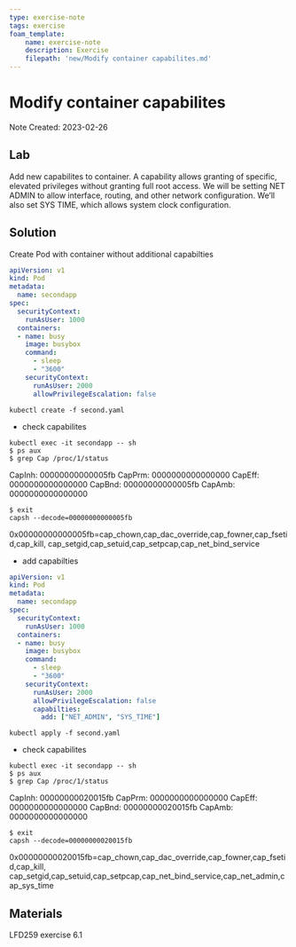```yaml
---
type: exercise-note
tags: exercise
foam_template:
    name: exercise-note
    description: Exercise
    filepath: 'new/Modify container capabilites.md'
---
```

# Modify container capabilites
Note Created: 2023-02-26

## Lab 

Add new capabilites to container.
A capability allows granting of specific, elevated privileges without granting full root access. We will be setting NET ADMIN to allow interface, routing, and other network configuration. We’ll also set SYS TIME, which allows system clock configuration.

## Solution

Create Pod with container without additional capabilties
```yaml
apiVersion: v1
kind: Pod
metadata:
  name: secondapp
spec:
  securityContext:
    runAsUser: 1000
  containers:
  - name: busy
    image: busybox
    command:
      - sleep
      - "3600"
    securityContext:
      runAsUser: 2000
      allowPrivilegeEscalation: false
```
```console
kubectl create -f second.yaml
```

- check capabilites
```console
kubectl exec -it secondapp -- sh
$ ps aux
$ grep Cap /proc/1/status
```
CapInh: 00000000000005fb
CapPrm: 0000000000000000
CapEff: 0000000000000000
CapBnd: 00000000000005fb
CapAmb: 0000000000000000
```console
$ exit
capsh --decode=00000000000005fb
```
0x00000000000005fb=cap_chown,cap_dac_override,cap_fowner,cap_fsetid,cap_kill,
cap_setgid,cap_setuid,cap_setpcap,cap_net_bind_service

- add capabilties
```yaml
apiVersion: v1
kind: Pod
metadata:
  name: secondapp
spec:
  securityContext:
    runAsUser: 1000
  containers:
  - name: busy
    image: busybox
    command:
      - sleep
      - "3600"
    securityContext:
      runAsUser: 2000
      allowPrivilegeEscalation: false
      capabilties:
        add: ["NET_ADMIN", "SYS_TIME"]
```
```console
kubectl apply -f second.yaml
```
- check capabilites
```console
kubectl exec -it secondapp -- sh
$ ps aux
$ grep Cap /proc/1/status
```
CapInh: 00000000020015fb
CapPrm: 0000000000000000
CapEff: 0000000000000000
CapBnd: 00000000020015fb
CapAmb: 0000000000000000
```console
$ exit
capsh --decode=00000000020015fb
```
0x00000000020015fb=cap_chown,cap_dac_override,cap_fowner,cap_fsetid,cap_kill,
cap_setgid,cap_setuid,cap_setpcap,cap_net_bind_service,cap_net_admin,cap_sys_time

## Materials
LFD259 exercise 6.1